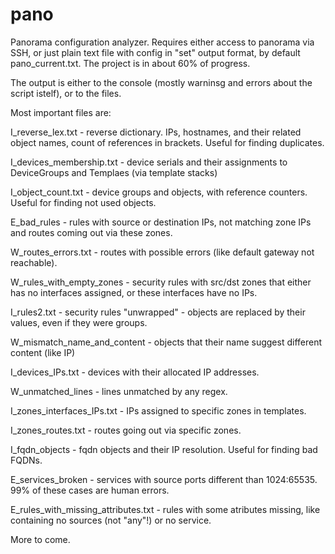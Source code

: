 # pano
Panorama configuration analyzer. Requires either access to panorama via SSH, or just plain text file with config in "set" output format, by default pano_current.txt. The project is in about 60% of progress. 

The output is either to the console (mostly warninsg and errors about the script istelf), or to the files. 

Most important files are: 

I_reverse_lex.txt - reverse dictionary. IPs, hostnames, and their related object names, count of references in brackets. Useful for finding duplicates. 

I_devices_membership.txt - device serials and their assignments to DeviceGroups and Templaes (via template stacks)

I_object_count.txt - device groups and objects, with reference counters. Useful for finding not used objects. 

E_bad_rules - rules with source or destination IPs, not matching zone IPs and routes coming out via these zones. 

W_routes_errors.txt - routes with possible errors (like default gateway not reachable). 

W_rules_with_empty_zones - security rules with src/dst zones that either has no interfaces assigned, or these interfaces have no IPs. 

I_rules2.txt - security rules "unwrapped" - objects are replaced by their values, even if they were groups. 

W_mismatch_name_and_content - objects that their name suggest different content (like IP)

I_devices_IPs.txt - devices with their allocated IP addresses. 

W_unmatched_lines - lines unmatched by any regex. 

I_zones_interfaces_IPs.txt - IPs assigned to specific zones in templates. 

I_zones_routes.txt - routes going out via specific zones. 

I_fqdn_objects - fqdn objects and their IP resolution. Useful for finding bad FQDNs. 

E_services_broken - services with source ports different than 1024:65535. 99% of these cases are human errors. 

E_rules_with_missing_attributes.txt - rules with some atributes missing, like containing no sources (not "any"!) or no service. 


More to come. 
